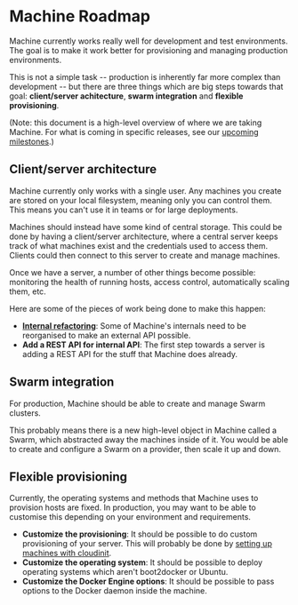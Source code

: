 # Machine Roadmap

Machine currently works really well for development and test environments. The
goal is to make it work better for provisioning and managing production
environments.

This is not a simple task -- production is inherently far more complex than
development -- but there are three things which are big steps towards that goal:
**client/server achitecture**, **swarm integration** and **flexible
provisioning**.

(Note: this document is a high-level overview of where we are taking Machine.
For what is coming in specific releases, see our [upcoming
milestones](https://github.com/docker/machine/milestones).)

## Client/server architecture

Machine currently only works with a single user. Any machines you create are
stored on your local filesystem, meaning only you can control them. This means
you can't use it in teams or for large deployments.

Machines should instead have some kind of central storage. This could be done by
having a client/server architecture, where a central server keeps track of what
machines exist and the credentials used to access them. Clients could then
connect to this server to create and manage machines.

Once we have a server, a number of other things become possible: monitoring the
health of running hosts, access control, automatically scaling them, etc.

Here are some of the pieces of work being done to make this happen:

 - [**Internal refactoring**](https://github.com/docker/machine/issues/553):
   Some of Machine's internals need to be reorganised to make an external API
   possible.
 - **Add a REST API for internal API**: The first step towards a
   server is adding a REST API for the stuff that Machine does already.

## Swarm integration

For production, Machine should be able to create and manage Swarm clusters.

This probably means there is a new high-level object in Machine called a Swarm,
which abstracted away the machines inside of it. You would be able to create and
configure a Swarm on a provider, then scale it up and down.

## Flexible provisioning

Currently, the operating systems and methods that Machine uses to provision
hosts are fixed. In production, you may want to be able to customise this
depending on your environment and requirements.

 - **Customize the provisioning**: It should be possible to do custom
   provisioning of your server. This will probably be done by [setting up
   machines with cloudinit](https://github.com/docker/machine/issues/124).
 - **Customize the operating system**: It should be possible to deploy operating
   systems which aren't boot2docker or Ubuntu.
 - **Customize the Docker Engine options**: It should be possible to pass
   options to the Docker daemon inside the machine.
